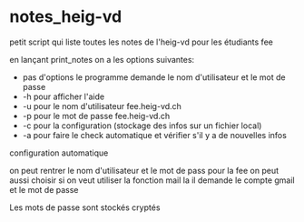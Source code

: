 notes_heig-vd
=============

petit script qui liste toutes les notes de l'heig-vd pour les étudiants fee

en lançant print_notes on a les options suivantes:
 - pas d'options le programme demande le nom d'utilisateur et le mot de passe
 - -h pour afficher l'aide
 - -u pour le nom d'utilisateur fee.heig-vd.ch
 - -p pour le mot de passe fee.heig-vd.ch
 - -c pour la configuration (stockage des infos sur un fichier local)
 - -a pour faire le check automatique et vérifier s'il y a de nouvelles infos

configuration automatique

on peut rentrer le nom d'utilisateur et le mot de pass pour la fee
on peut aussi choisir si on veut utiliser la fonction mail
la il demande le compte gmail et le mot de passe

Les mots de passe sont stockés cryptés

